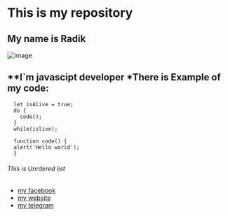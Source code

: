 

# This is my repository 
## My name is Radik

![image](https://github.com/user-attachments/assets/24eec3ae-97a7-4287-bd9b-4fdb8220dad3)

## **I`m javascipt developer  *There is Example of my code:
  ```
    let isAlive = true;
    do {
      code();
    }
    while(islive);

    function code() {
    alert('Hello world');
    }
```
###### This is Unrdered list
* [my facebook](http://github.com)
* [my website](http://github.com)
* [my telegram](http://github.com)
